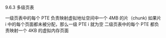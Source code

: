 9.6.3 多级页表

一级页表中的每个 PTE 负责映射虚拟地址空间中一个 4MB 的片（chunk)
如果片 i 中的每个页面都未被分配，那么一级 PTE i 就为空
二级页表中的每个 PTE 都负责映射一个 4KB 的虚拟内存页面